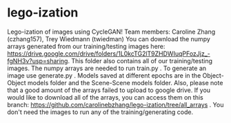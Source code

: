 # lego-ization
Lego-ization of images using CycleGAN!
Team members: Caroline Zhang (czhang157), Trey Wiedmann (twiedman)
You can download the numpy arrays generated from our training/testing images here: https://drive.google.com/drive/folders/1L0kcTG2lT9ZHDWIuqPFozJjz_-fgNH3v?usp=sharing. This folder also contains all of our training/testing images. The numpy arrays are needed to run train.py . To generate an image use generate.py . Models saved at different epochs are in the Object-Object models folder and the Scene-Scene models folder. 
Also, please note that a good amount of the arrays failed to upload to google drive. If you would like to download all of the arrays, you can access them on this branch: https://github.com/carolinebzhang/lego-ization/tree/all_arrays . You don't need the images to run any of the training/generating code. 

